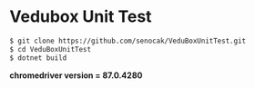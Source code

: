 # Vedubox Unit Test
```sh
$ git clone https://github.com/senocak/VeduBoxUnitTest.git
$ cd VeduBoxUnitTest
$ dotnet build
```
**chromedriver version = 87.0.4280**
